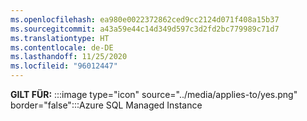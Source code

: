 ```yaml
---
ms.openlocfilehash: ea980e0022372862ced9cc2124d071f408a15b37
ms.sourcegitcommit: a43a59e44c14d349d597c3d2fd2bc779989c71d7
ms.translationtype: HT
ms.contentlocale: de-DE
ms.lasthandoff: 11/25/2020
ms.locfileid: "96012447"
---
```

<Token>**GILT FÜR:** :::image type="icon" source="../media/applies-to/yes.png" border="false":::Azure SQL Managed Instance</Token> 

